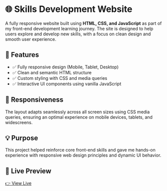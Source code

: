 # 🌐 Skills Development Website

A fully responsive website built using **HTML, CSS, and JavaScript** as part of my front-end development learning journey. The site is designed to help users explore and develop new skills, with a focus on clean design and smooth user experience.

## 🚀 Features
- ✅ Fully responsive design (Mobile, Tablet, Desktop)
- ✅ Clean and semantic HTML structure
- ✅ Custom styling with CSS and media queries
- ✅ Interactive UI components using vanilla JavaScript

## 📱 Responsiveness
The layout adapts seamlessly across all screen sizes using CSS media queries, ensuring an optimal experience on mobile devices, tablets, and widescreens.

## 💡 Purpose
This project helped reinforce core front-end skills and gave me hands-on experience with responsive web design principles and dynamic UI behavior.

## 🔗 Live Preview
[👉 View Live](https://pheonix-skills-academy.netlify.app/)
